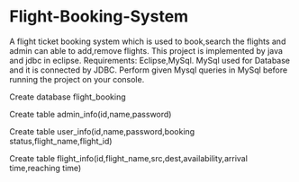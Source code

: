 # Flight-Booking-System
A flight ticket booking system which is used to book,search the flights and admin can able to add,remove flights.
This project is implemented by java and jdbc in eclipse.
Requirements: Eclipse,MySql.
MySql used for Database and it is connected by JDBC.
Perform given Mysql queries in MySql  before running the project on your console.


Create  database flight_booking



Create table admin_info(id,name,password)


Create table user_info(id,name,password,booking status,flight_name,flight_id)


Create table flight_info(id,flight_name,src,dest,availability,arrival time,reaching time)
